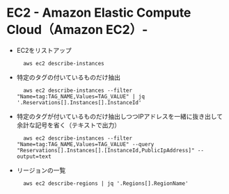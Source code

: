 # EC2 - Amazon Elastic Compute Cloud（Amazon EC2）-

* EC2をリストアップ

        aws ec2 describe-instances

* 特定のタグの付いているものだけ抽出

        aws ec2 describe-instances --filter "Name=tag:TAG_NAME,Values=TAG_VALUE" | jq '.Reservations[].Instances[].InstanceId'

* 特定のタグが付いているものだけ抽出しつつIPアドレスを一緒に抜き出して余計な記号を省く（テキストで出力）

        aws ec2 describe-instances --filter "Name=tag:TAG_NAME,Values=TAG_VALUE" --query "Reservations[].Instances[].[InstanceId,PublicIpAddress]" --output=text

* リージョンの一覧

        aws ec2 describe-regions | jq '.Regions[].RegionName'

